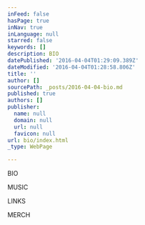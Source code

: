 ```yaml
---
inFeed: false
hasPage: true
inNav: true
inLanguage: null
starred: false
keywords: []
description: BIO
datePublished: '2016-04-04T01:29:09.389Z'
dateModified: '2016-04-04T01:28:58.806Z'
title: ''
author: []
sourcePath: _posts/2016-04-04-bio.md
published: true
authors: []
publisher:
  name: null
  domain: null
  url: null
  favicon: null
url: bio/index.html
_type: WebPage

---
```

BIO     

MUSIC

LINKS

MERCH